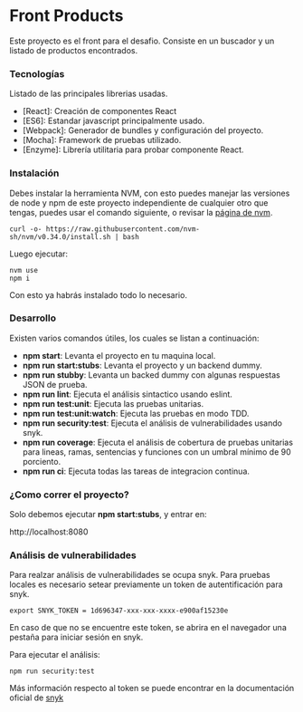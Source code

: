 # Front Products

Este proyecto es el front para el desafio. Consiste en un buscador y un listado de productos encontrados.

### Tecnologías

Listado de las principales librerias usadas.

* [React]: Creación de componentes React
* [ES6]: Estandar javascript principalmente usado.
* [Webpack]: Generador de bundles y configuración del proyecto.
* [Mocha]: Framework de pruebas utilizado.
* [Enzyme]: Librería utilitaria para probar componente React.

### Instalación

Debes instalar la herramienta NVM, con esto puedes manejar las versiones de node y npm de este proyecto independiente de cualquier otro que tengas, puedes usar el comando siguiente, o revisar la [página de nvm](https://github.com/nvm-sh/nvm).
```
curl -o- https://raw.githubusercontent.com/nvm-sh/nvm/v0.34.0/install.sh | bash
```
Luego ejecutar:
```
nvm use
npm i
```
Con esto ya habrás instalado todo lo necesario.

### Desarrollo

Existen varios comandos útiles, los cuales se listan a continuación:

* **npm start**: Levanta el proyecto en tu maquina local.
* **npm run start:stubs**: Levanta el proyecto y un backend dummy.
* **npm run stubby**: Levanta un backed dummy con algunas respuestas JSON de prueba.
* **npm run lint**: Ejecuta el análisis sintactico usando eslint.
* **npm run test:unit**: Ejecuta las pruebas unitarias.
* **npm run test:unit:watch**: Ejecuta las pruebas en modo TDD.
* **npm run security:test**: Ejecuta el análisis de vulnerabilidades usando snyk.
* **npm run coverage**: Ejecuta el análisis de cobertura de pruebas unitarias para lineas, ramas, sentencias y funciones con un umbral mínimo de 90 porciento.
* **npm run ci**: Ejecuta todas las tareas de integracion continua.


### ¿Como correr el proyecto?

Solo debemos ejecutar **npm start:stubs**, y entrar en:

http://localhost:8080

### Análisis de vulnerabilidades
Para realzar análisis de vulnerabilidades se ocupa snyk. Para pruebas locales es necesario setear previamente un token de autentificación para snyk.

```
export SNYK_TOKEN = 1d696347-xxx-xxx-xxxx-e900af15230e
```

En caso de que no se encuentre este token, se abrira en el navegador una pestaña para iniciar sesión en snyk.

Para ejecutar el análisis:

```
npm run security:test
```
Más información respecto al token se puede encontrar en la documentación oficial de [snyk](https://snyk.io/docs/cli-authentication/)
